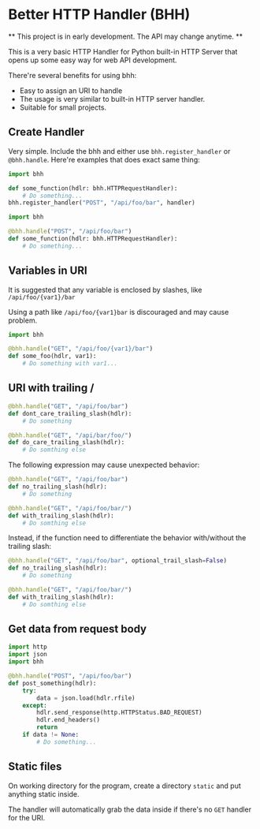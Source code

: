 # Better HTTP Handler (BHH)

** This project is in early development. The API may change anytime. **

This is a very basic HTTP Handler for Python built-in HTTP Server that opens up some easy way for web API development.

There're several benefits for using bhh:
* Easy to assign an URI to handle
* The usage is very similar to built-in HTTP server handler.
* Suitable for small projects.

## Create Handler

Very simple. Include the bhh and either use `bhh.register_handler` or `@bhh.handle`. Here're examples that does exact same thing:

```python
import bhh

def some_function(hdlr: bhh.HTTPRequestHandler):
    # Do something...
bhh.register_handler("POST", "/api/foo/bar", handler)
```

```python
import bhh

@bhh.handle("POST", "/api/foo/bar")
def some_function(hdlr: bhh.HTTPRequestHandler):
    # Do something...
```

## Variables in URI

It is suggested that any variable is enclosed by slashes, like `/api/foo/{var1}/bar`

Using a path like `/api/foo/{var1}bar` is discouraged and may cause problem.

```python
import bhh

@bhh.handle("GET", "/api/foo/{var1}/bar")
def some_foo(hdlr, var1):
    # Do something with var1...
```

## URI with trailing /

```python
@bhh.handle("GET", "/api/foo/bar")
def dont_care_trailing_slash(hdlr):
    # Do something

@bhh.handle("GET", "/api/bar/foo/")
def do_care_trailing_slash(hdlr):
    # Do somthing else
```

The following expression may cause unexpected behavior:
```python
@bhh.handle("GET", "/api/foo/bar")
def no_trailing_slash(hdlr):
    # Do something

@bhh.handle("GET", "/api/foo/bar/")
def with_trailing_slash(hdlr):
    # Do somthing else
```
Instead, if the function need to differentiate the behavior with/without the trailing slash:
```python
@bhh.handle("GET", "/api/foo/bar", optional_trail_slash=False)
def no_trailing_slash(hdlr):
    # Do something

@bhh.handle("GET", "/api/foo/bar/")
def with_trailing_slash(hdlr):
    # Do somthing else
```

## Get data from request body

```python
import http
import json
import bhh

@bhh.handle("POST", "/api/foo/bar")
def post_something(hdlr):
    try:
        data = json.load(hdlr.rfile)
    except:
        hdlr.send_response(http.HTTPStatus.BAD_REQUEST)
        hdlr.end_headers()
        return
    if data != None:
        # Do something...
```

## Static files

On working directory for the program, create a directory `static` and put anything static inside.

The handler will automatically grab the data inside if there's no `GET` handler for the URI.